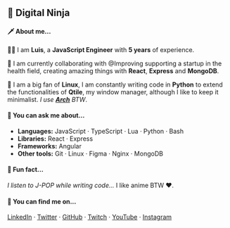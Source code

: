 ## 🥷 Digital Ninja

#### 🗡 About me...
🥷🏽 I am **Luis**, a **JavaScript Engineer** with **5 years** of experience.

🚂 I am currently collaborating with @Improving supporting a startup in the health field, creating amazing things with **React**, **Express** and **MongoDB**.

🐧 I am a big fan of **Linux**, I am constantly writing code in **Python** to extend the functionalities of **Qtile**, my window manager, although I like to keep it minimalist. _I use **[Arch](https://archlinux.org/)** BTW_.

#### 💪 You can ask me about...
- **Languages:** JavaScript · TypeScript · Lua · Python · Bash 
- **Libraries:** React · Express
- **Frameworks:** Angular
- **Other tools:** Git · Linux · Figma · Nginx · MongoDB

#### 🤡 Fun fact...
_I listen to J-POP while writing code..._ I like anime BTW ♥️.

#### 🔎 You can find me on...

[LinkedIn](https://www.linkedin.com/in/luisalcarasr/) · 
[Twitter](https://twitter.com/LuisAlcarasR) · 
[GitHub](https://github.com/luisalcarasr/) · 
[Twitch](https://www.twitch.tv/luisalcarasr) · 
[YouTube](https://www.youtube.com/channel/UCXWyKXFnujK9qu0GDt7pLrA) · 
[Instagram](https://www.instagram.com/luisalcarasr/)
